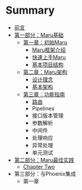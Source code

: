 # Summary

* [前言](README.md)
* [第一部分：Maru基础](chapter1.md)
    * [第一章：初始Maru](chapter-one.md)
        * [Maru框架介绍](maru.md)
        * [快速上手Maru](快速上手maru.md)
        * [基本项目结构](基本项目结构.md)
    * [第二章：Maru架构](第二章：maru架构.md)
        * [设计理念](设计理念.md)
        * [基本架构](基本架构.md)
    * [第三章：功能指南](第三章：功能指南.md)
        * [路由](路由.md)
        * Pipelines
        * 接口版本管理
        * 参数解析
        * 中间件
        * 处理响应
        * 异常处理
        * 单元测试
* [第二部分：Maru最佳实践](part-two.md)
    * [Chapter Two](chapter-two.md)
* 第三部分：与Phoenix集成
    * 第一章

